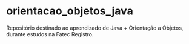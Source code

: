 # orientacao_objetos_java
Repositório destinado ao aprendizado de Java + Orientação a Objetos, durante estudos na Fatec Registro.
